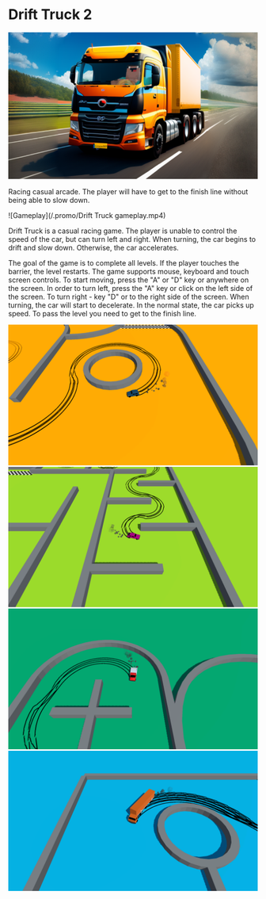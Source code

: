 # Drift Truck 2

![Gameplay](/.promo/banner.png)

Racing casual arcade. The player will have to get to the finish line without being able to slow down.

![Gameplay](/.promo/Drift Truck gameplay.mp4)

Drift Truck is a casual racing game. The player is unable to control the speed of the car, but can turn left and right.
When turning, the car begins to drift and slow down. Otherwise, the car accelerates.

The goal of the game is to complete all levels. If the player touches the barrier, the level restarts.
The game supports mouse, keyboard and touch screen controls.
To start moving, press the "A" or "D" key or anywhere on the screen. In order to turn left, press the "A" key or click on the left side of the screen.
To turn right - key "D" or to the right side of the screen.
When turning, the car will start to decelerate. In the normal state, the car picks up speed.
To pass the level you need to get to the finish line.

![Gameplay](/.promo/gameplay1.png)
![Gameplay](/.promo/gameplay2.png)
![Gameplay](/.promo/gameplay3.png)
![Gameplay](/.promo/gameplay4.png)
